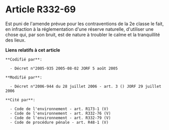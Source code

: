# Article R332-69

Est puni de l'amende prévue pour les contraventions de la 2e classe le fait, en infraction à la réglementation d'une réserve
naturelle, d'utiliser une chose qui, par son bruit, est de nature à troubler le calme et la tranquillité des lieux.

**Liens relatifs à cet article**

	**Codifié par**:

	  - Décret n°2005-935 2005-08-02 JORF 5 août 2005

	**Modifié par**:

	  - Décret n°2006-944 du 28 juillet 2006 - art. 3 () JORF 29 juillet 2006

	**Cité par**:

	  - Code de l'environnement - art. R173-1 (V)
	  - Code de l'environnement - art. R332-76 (V)
	  - Code de l'environnement - art. R332-79 (V)
	  - Code de procédure pénale - art. R48-1 (V)
